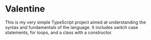 # Valentine
This is my very simple TypeScript project aimed at understanding the syntax and fundamentals of the language. It includes switch case statements, for loops, and a class with a constructor.
